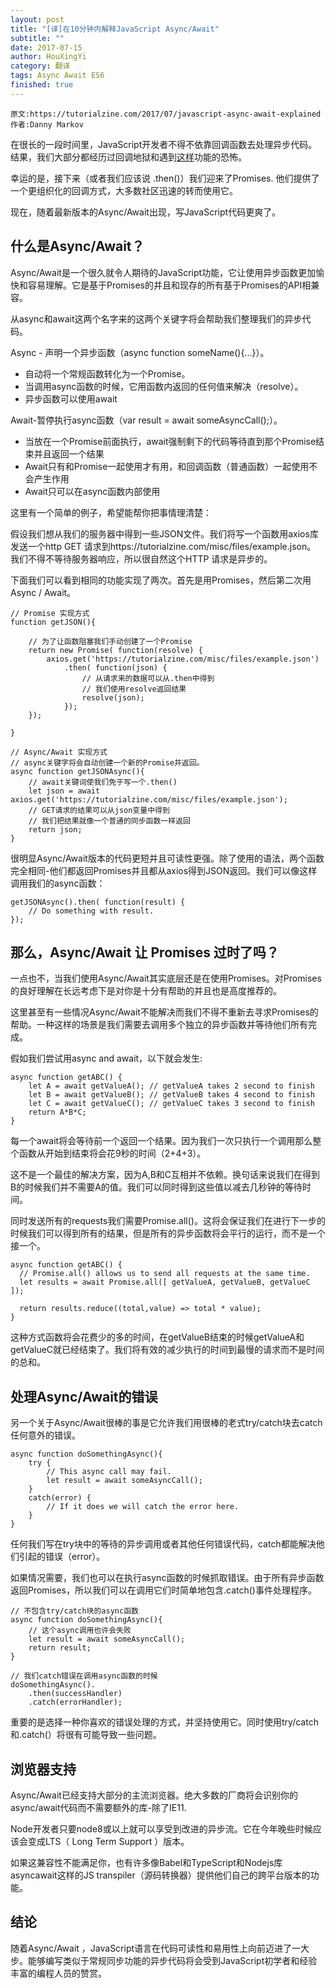 ```yaml
---
layout: post
title: "[译]在10分钟内解释JavaScript Async/Await"
subtitle: ""
date: 2017-07-15
author: HouXingYi
category: 翻译
tags: Async Await ES6
finished: true
---
```


```
原文:https://tutorialzine.com/2017/07/javascript-async-await-explained
作者:Danny Markov
```
在很长的一段时间里，JavaScript开发者不得不依靠回调函数去处理异步代码。结果，我们大部分都经历过回调地狱和遇到[这样](https://tutorialzine.com/media/2017/07/callback-hell.jpg)功能的恐怖。

幸运的是，接下来（或者我们应该说 .then()）我们迎来了Promises. 他们提供了一个更组织化的回调方式，大多数社区迅速的转而使用它。

现在，随着最新版本的Async/Await出现，写JavaScript代码更爽了。


## 什么是Async/Await？

Async/Await是一个很久就令人期待的JavaScript功能，它让使用异步函数更加愉快和容易理解。它是基于Promises的并且和现存的所有基于Promises的API相兼容。

从async和await这两个名字来的这两个关键字将会帮助我们整理我们的异步代码。

Async - 声明一个异步函数（async function someName(){...}）。

* 自动将一个常规函数转化为一个Promise。
* 当调用async函数的时候，它用函数内返回的任何值来解决（resolve）。
* 异步函数可以使用await

Await-暂停执行async函数（var result = await someAsyncCall();）。

* 当放在一个Promise前面执行，await强制剩下的代码等待直到那个Promise结束并且返回一个结果
* Await只有和Promise一起使用才有用，和回调函数（普通函数）一起使用不会产生作用
* Await只可以在async函数内部使用

这里有一个简单的例子，希望能帮你把事情理清楚：

假设我们想从我们的服务器中得到一些JSON文件。我们将写一个函数用axios库发送一个http GET 请求到https://tutorialzine.com/misc/files/example.json。 我们不得不等待服务器响应，所以很自然这个HTTP 请求是异步的。

下面我们可以看到相同的功能实现了两次。首先是用Promises，然后第二次用Async / Await。

```
// Promise 实现方式
function getJSON(){

    // 为了让函数阻塞我们手动创建了一个Promise
    return new Promise( function(resolve) {
        axios.get('https://tutorialzine.com/misc/files/example.json')
            .then( function(json) {
                // 从请求来的数据可以从.then中得到
                // 我们使用resolve返回结果
                resolve(json);
            });
    });

}

// Async/Await 实现方式
// async关键字将会自动创建一个新的Promise并返回。
async function getJSONAsync(){
    // await关键词使我们免于写一个.then()
    let json = await axios.get('https://tutorialzine.com/misc/files/example.json');
    // GET请求的结果可以从json变量中得到
    // 我们把结果就像一个普通的同步函数一样返回
    return json;
}
```

很明显Async/Await版本的代码更短并且可读性更强。除了使用的语法，两个函数完全相同-他们都返回Promises并且都从axios得到JSON返回。我们可以像这样调用我们的async函数：

```
getJSONAsync().then( function(result) {
    // Do something with result.
});
```

## 那么，Async/Await 让 Promises 过时了吗？

一点也不，当我们使用Async/Await其实底层还是在使用Promises。对Promises的良好理解在长远考虑下是对你是十分有帮助的并且也是高度推荐的。

这里甚至有一些情况Async/Await不能解决而我们不得不重新去寻求Promises的帮助。一种这样的场景是我们需要去调用多个独立的异步函数并等待他们所有完成。

假如我们尝试用async and await，以下就会发生:

```
async function getABC() {
    let A = await getValueA(); // getValueA takes 2 second to finish
    let B = await getValueB(); // getValueB takes 4 second to finish
    let C = await getValueC(); // getValueC takes 3 second to finish
    return A*B*C;
}
```

每一个await将会等待前一个返回一个结果。因为我们一次只执行一个调用那么整个函数从开始到结束将会花9秒的时间（2+4+3）。

这不是一个最佳的解决方案，因为A,B和C互相并不依赖。换句话来说我们在得到B的时候我们并不需要A的值。我们可以同时得到这些值以减去几秒钟的等待时间。

同时发送所有的requests我们需要Promise.all()。这将会保证我们在进行下一步的时候我们可以得到所有的结果，但是所有的异步函数将会平行的运行，而不是一个接一个。

```
async function getABC() {
  // Promise.all() allows us to send all requests at the same time. 
  let results = await Promise.all([ getValueA, getValueB, getValueC ]); 

  return results.reduce((total,value) => total * value);
}
```

这种方式函数将会花费少的多的时间，在getValueB结束的时候getValueA和getValueC就已经结束了。我们将有效的减少执行的时间到最慢的请求而不是时间的总和。

## 处理Async/Await的错误

另一个关于Async/Await很棒的事是它允许我们用很棒的老式try/catch块去catch任何意外的错误。

```
async function doSomethingAsync(){
    try {
        // This async call may fail.
        let result = await someAsyncCall();
    }
    catch(error) {
        // If it does we will catch the error here.
    }  
}
```

任何我们写在try块中的等待的异步调用或者其他任何错误代码，catch都能解决他们引起的错误（error）。

如果情况需要，我们也可以在执行async函数的时候抓取错误。由于所有异步函数返回Promises，所以我们可以在调用它们时简单地包含.catch()事件处理程序。

```
// 不包含try/catch块的async函数
async function doSomethingAsync(){
    // 这个async调用也许会失败
    let result = await someAsyncCall();
    return result;  
}

// 我们catch错误在调用async函数的时候
doSomethingAsync().
    .then(successHandler)
    .catch(errorHandler);
```

重要的是选择一种你喜欢的错误处理的方式，并坚持使用它。同时使用try/catch和.catch(）将很有可能导致一些问题。

## 浏览器支持

Async/Await已经支持大部分的主流浏览器。绝大多数的厂商将会识别你的async/await代码而不需要额外的库-除了IE11.

Node开发者只要node8或以上就可以享受到改进的异步流。它在今年晚些时候应该会变成LTS（ Long Term Support ）版本。

如果这兼容性不能满足你，也有许多像Babel和TypeScript和Nodejs库asyncawait这样的JS transpiler（源码转换器）提供他们自己的跨平台版本的功能。

## 结论

随着Async/Await ，JavaScript语言在代码可读性和易用性上向前迈进了一大步。能够编写类似于常规同步功能的异步代码将会受到JavaScript初学者和经验丰富的编程人员的赞赏。

